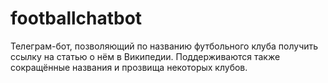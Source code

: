 # footballchatbot
Телеграм-бот, позволяющий по названию футбольного клуба получить ссылку на статью о нём в Википедии. Поддерживаются также сокращённые названия и прозвища некоторых клубов.
